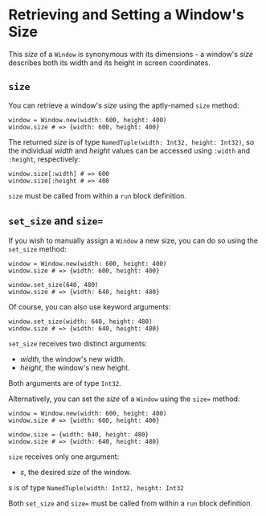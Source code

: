 # Retrieving and Setting a Window's Size

This *size* of a `Window` is synonymous with its dimensions - a window's *size* describes both its width and its height in screen coordinates.

## `size`

You can retrieve a window's *size* using the aptly-named `size` method:

```crystal
window = Window.new(width: 600, height: 400)
window.size # => {width: 600, height: 400}
```
The returned *size* is of type `NamedTuple(width: Int32, height: Int32)`, so the individual *width* and *height* values can be accessed using `:width` and `:height`, respectively:

```crystal
window.size[:width] # => 600
window.size[:height # => 400
```

`size` must be called from within a `run` block definition.

## `set_size` and `size=`

If you wish to manually assign a `Window` a new size, you can do so using the `set_size` method:

```crystal
window = Window.new(width: 600, height: 400)
window.size # => {width: 600, height: 400}

window.set_size(640, 480)
window.size # => {width: 640, height: 480}
```

Of course, you can also use keyword arguments:

```crystal
window.set_size(width: 640, height: 480)
window.size # => {width: 640, height: 480}
```

`set_size` receives two distinct arguments:
- *width*, the window's new width.
- *height*, the window's new height.

Both arguments are of type `Int32`.

Alternatively, you can set the *size* of a `Window` using the `size=` method:

```crystal
window = Window.new(width: 600, height: 400)
window.size # => {width: 600, height: 400}

window.size = {width: 640, height: 480}
window.size # => {width: 640, height: 480}
```

`size` receives only one argument:
- *s*, the desired *size* of the window.

*s* is of type `NamedTuple(width: Int32, height: Int32`

Both `set_size` and `size=` must be called from within a `run` block definition.